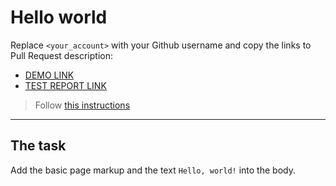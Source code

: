 # Hello world
Replace `<your_account>` with your Github username and copy the links to Pull Request description:
- [DEMO LINK](https://leospartadev.github.io/layout_hello-world/)
- [TEST REPORT LINK](https://leospartadev.github.io/layout_hello-world/report/html_report/)

> Follow [this instructions](https://mate-academy.github.io/layout_task-guideline/#how-to-solve-the-layout-tasks-on-github)
___

## The task 
Add the basic page markup and the text `Hello, world!` into the body.
